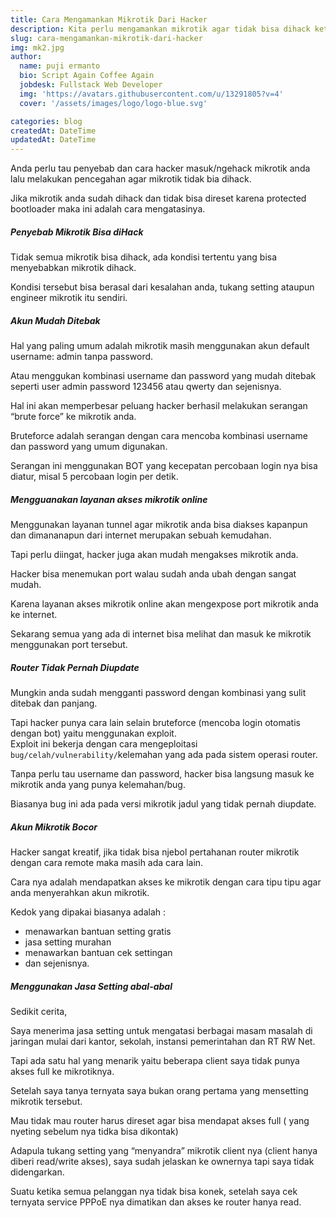 ```yaml
---
title: Cara Mengamankan Mikrotik Dari Hacker
description: Kita perlu mengamankan mikrotik agar tidak bisa dihack ketika terhubung ke jaringan internet. Hacker punya banyak cara untuk ngeHack mikrotik anda, mikrotik akan disandera dengan cara diubah password dan diaktifkan protected bootloader agar tidak bisa direset lalu meminta uang tebusan...
slug: cara-mengamankan-mikrotik-dari-hacker
img: mk2.jpg
author:
  name: puji ermanto
  bio: Script Again Coffee Again
  jobdesk: Fullstack Web Developer
  img: 'https://avatars.githubusercontent.com/u/13291805?v=4'
  cover: '/assets/images/logo/logo-blue.svg'

categories: blog
createdAt: DateTime
updatedAt: DateTime
---  
```


Anda perlu tau penyebab dan cara hacker masuk/ngehack mikrotik anda lalu melakukan pencegahan agar mikrotik tidak bia dihack.

Jika mikrotik anda sudah dihack dan tidak bisa direset karena protected bootloader maka ini adalah cara mengatasinya.  

##### Penyebab Mikrotik Bisa diHack  
Tidak semua mikrotik bisa dihack, ada kondisi tertentu yang bisa menyebabkan mikrotik dihack.

Kondisi tersebut bisa berasal dari kesalahan anda, tukang setting ataupun engineer mikrotik itu sendiri.  

##### Akun Mudah Ditebak  
Hal yang paling umum adalah mikrotik masih menggunakan akun default username: admin tanpa password.

Atau menggukan kombinasi username dan password yang mudah ditebak seperti user admin password 123456 atau qwerty dan sejenisnya.

Hal ini akan memperbesar peluang hacker berhasil melakukan serangan “brute force” ke mikrotik anda.  

Bruteforce adalah serangan dengan cara mencoba kombinasi username dan password yang umum digunakan.

Serangan ini menggunakan BOT yang kecepatan percobaan login nya bisa diatur, misal 5 percobaan login per detik.  

##### Mengguanakan layanan akses mikrotik online  
Menggunakan layanan tunnel agar mikrotik anda bisa diakses kapanpun dan dimananapun dari internet merupakan sebuah kemudahan.

Tapi perlu diingat, hacker juga akan mudah mengakses mikrotik anda.

Hacker bisa menemukan port walau sudah anda ubah dengan sangat mudah.

Karena layanan akses mikrotik online akan mengexpose port mikrotik anda ke internet.

Sekarang semua yang ada di internet bisa melihat dan masuk ke mikrotik menggunakan port tersebut.  

##### Router Tidak Pernah Diupdate  
Mungkin anda sudah mengganti password dengan kombinasi yang sulit ditebak dan panjang.

Tapi hacker punya cara lain selain bruteforce (mencoba login otomatis dengan bot) yaitu menggunakan exploit.  
Exploit ini bekerja dengan cara mengeploitasi ```bug/celah/vulnerability/```kelemahan yang ada pada sistem operasi router.

Tanpa perlu tau username dan password, hacker bisa langsung masuk ke mikrotik anda yang punya kelemahan/bug.

Biasanya bug ini ada pada versi mikrotik jadul yang tidak pernah diupdate.  

##### Akun Mikrotik Bocor  
Hacker sangat kreatif, jika tidak bisa njebol pertahanan router mikrotik dengan cara remote maka masih ada cara lain.

Cara nya adalah mendapatkan akses ke mikrotik dengan cara tipu tipu agar anda menyerahkan akun mikrotik.

Kedok yang dipakai biasanya adalah :  
- menawarkan bantuan setting gratis
- jasa setting murahan
- menawarkan bantuan cek settingan
- dan sejenisnya.  


##### Menggunakan Jasa Setting abal-abal  
Sedikit cerita,

Saya menerima jasa setting untuk mengatasi berbagai masam masalah di jaringan mulai dari kantor, sekolah, instansi pemerintahan dan RT RW Net.

Tapi ada satu hal yang menarik yaitu beberapa client saya tidak punya akses full ke mikrotiknya.

Setelah saya tanya ternyata saya bukan orang pertama yang mensetting mikrotik tersebut.

Mau tidak mau router harus direset agar bisa mendapat akses full ( yang nyeting sebelum nya tidka bisa dikontak)

Adapula tukang setting yang “menyandra” mikrotik client nya (client hanya diberi read/write akses), saya sudah jelaskan ke ownernya tapi saya tidak didengarkan.  

Suatu ketika semua pelanggan nya tidak bisa konek, setelah saya cek ternyata service PPPoE nya dimatikan dan akses ke router hanya read.


